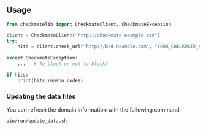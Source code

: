 Usage
-----

```python
from checkmatelib import CheckmateClient, CheckmateException

client = CheckmateClient("http://checkmate.example.com")
try:
    hits = client.check_url("http://bad.example.com", "YOUR_CHECKMATE_API_KEY")
   
except CheckmateException:
    ...   # To block or not to block?

if hits:
    print(hits.reason_codes)
```

### Updating the data files

You can refresh the domain information with the following command:

```shell
bin/run/update_data.sh
```
